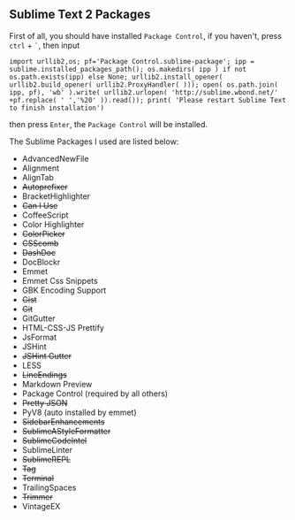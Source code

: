 ## Sublime Text 2 Packages
First of all, you should have installed `Package Control`, if you haven't, press `ctrl` + `` ` ``, then input

    import urllib2,os; pf='Package Control.sublime-package'; ipp = sublime.installed_packages_path(); os.makedirs( ipp ) if not os.path.exists(ipp) else None; urllib2.install_opener( urllib2.build_opener( urllib2.ProxyHandler( ))); open( os.path.join( ipp, pf), 'wb' ).write( urllib2.urlopen( 'http://sublime.wbond.net/' +pf.replace( ' ','%20' )).read()); print( 'Please restart Sublime Text to finish installation')
then press `Enter`, the `Package Control` will be installed.

The Sublime Packages I used are listed below:

- AdvancedNewFile
- Alignment
- AlignTab
- <del>Autoprefixer</del>
- BracketHighlighter
- <del>Can I Use</del>
- CoffeeScript
- Color Highlighter
- <del>ColorPicker</del>
- <del>CSScomb</del>
- <del>DashDoc</del>
- DocBlockr
- Emmet
- Emmet Css Snippets
- GBK Encoding Support
- <del>Gist</del>
- <del>Git</del>
- GitGutter
- HTML-CSS-JS Prettify
- JsFormat
- JSHint
- <del>JSHint Gutter</del>
- LESS
- <del>LineEndings</del>
- Markdown Preview
- Package Control (required by all others)
- <del>Pretty JSON</del>
- PyV8 (auto installed by emmet)
- <del>SidebarEnhancements</del>
- <del>SublimeAStyleFormatter</del>
- <del>SublimeCodeIntel</del>
- SublimeLinter
- <del>SublimeREPL</del>
- <del>Tag</del>
- <del>Terminal</del>
- TrailingSpaces
- <del>Trimmer</del>
- VintageEX
